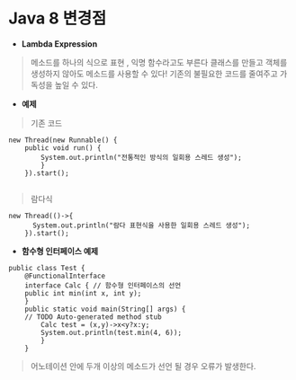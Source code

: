 Java 8 변경점
============================
+ **Lambda Expression**
> 메소드를 하나의 식으로 표현 , 익명 함수라고도 부른다
> 클래스를 만들고 객체를 생성하지 않아도 메소드를 사용할 수 있다!
> 기존의 불필요한 코드를 줄여주고 가독성을 높일 수 있다.

 + **예제**
> 기존 코드
<pre><code>new Thread(new Runnable() {
    public void run() {
        System.out.println("전통적인 방식의 일회용 스레드 생성");
        }
    }).start();
    </code></pre>
> 람다식
<pre><code>new Thread(()->{
      System.out.println("람다 표현식을 사용한 일회용 스레드 생성");
    }).start();
</code></pre>
+ **함수형 인터페이스 예제**
>
~~~
public class Test {
	@FunctionalInterface
	interface Calc { // 함수형 인터페이스의 선언
	public int min(int x, int y);
	}	
	public static void main(String[] args) {
	// TODO Auto-generated method stub
		Calc test = (x,y)->x<y?x:y;
		System.out.println(test.min(4, 6));
		}
	}
~~~
> 어노테이션 안에 두개 이상의 메소드가 선언 될 경우 오류가 발생한다.

